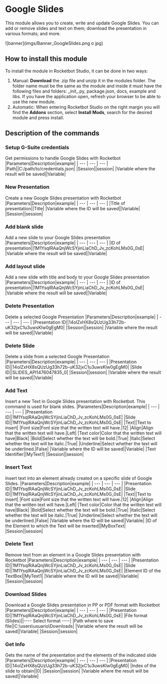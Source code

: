 



# Google Slides
  
This module allows you to create, write and update Google Slides. You can add or remove slides and text on them; download the presentation in various formats; and more.  

  
![banner](imgs/Banner_GoogleSlides.png o jpg)


## How to install this module
  
To install the module in Rocketbot Studio, it can be done in two ways:
1. Manual: __Download__ the .zip file and unzip it in the modules folder. The folder name must be the same as the module and inside it must have the following files and folders: \__init__.py, package.json, docs, example and libs. If you have the application open, refresh your browser to be able to use the new module.
2. Automatic: When entering Rocketbot Studio on the right margin you will find the **Addons** section, select **Install Mods**, search for the desired module and press install.  


## Description of the commands

### Setup G-Suite credentials
  
Get permissions to handle Google Slides with Rocketbot
|Parameters|Description|example|
| --- | --- | --- |
|Path||C:/path/to/credentials.json|
|Session||session|
|Variable where the result will be saved||Variable|

### New Presentation
  
Create a new Google Slides presentation with Rocketbot
|Parameters|Description|example|
| --- | --- | --- |
|Title of presentation||Title|
|Variable where the ID will be saved||Variable|
|Session||session|

### Add blank slide
  
Add a new slide to your Google Slides presentation
|Parameters|Description|example|
| --- | --- | --- |
|ID of presentation||1M1YsqIRAaQnjWcSYjinLiaChD_Jv_zcKohLMs0G_0sE|
|Variable where the result will be saved||Variable|

### Add layout slide
  
Add a new slide with title and body to your Google Slides presentation
|Parameters|Description|example|
| --- | --- | --- |
|ID of presentation||1M1YsqIRAaQnjWcSYjinLiaChD_Jv_zcKohLMs0G_0sE|
|Variable where the result will be saved||Variable|

### Delete Presentation
  
Delete a selected Google Presentation
|Parameters|Description|example|
| --- | --- | --- |
|Presentation ID||14olZxHX8sQUzUg33h72b-uK32jxC1u3uwsKlw0gEgM0|
|Session||session|
|Variable where the result will be saved||Variable|

### Delete Slide
  
Delete a slide from a selected Google Presentation
|Parameters|Description|example|
| --- | --- | --- |
|Presentation ID||14olZxHX8sQUzUg33h72b-uK32jxC1u3uwsKlw0gEgM0|
|Slide ID||SLIDES_API1476047835_0|
|Session||session|
|Variable where the result will be saved||Variable|

### Add Text
  
Insert a new Text in Google Slides presentation with Rocketbot. This command is used for blank slides.
|Parameters|Description|example|
| --- | --- | --- |
|Presentation ID||1M1YsqIRAaQnjWcSYjinLiaChD_Jv_zcKohLMs0G_0sE|
|Slide ID||1M1YsqIRAaQnjWcSYjinLiaChD_Jv_zcKohLMs0G_0sE|
|Text||Text to insert|
|Font size|Font size that the written text will have.|12|
|Align|Align that the written text will have.|Left|
|Text color|Color that the written text will have|Black|
|Bold|Select whether the text will be bold.|True|
|Italic|Select whether the text will be italic.|True|
|Underline|Select whether the text will be underlined.|False|
|Variable where the ID will be saved||Variable|
|Text Identifier||MyText1|
|Session||session|

### Insert Text
  
Insert text into an element already created on a specific slide of Google Slides.
|Parameters|Description|example|
| --- | --- | --- |
|Presentation ID||1M1YsqIRAaQnjWcSYjinLiaChD_Jv_zcKohLMs0G_0sE|
|Slide ID||1M1YsqIRAaQnjWcSYjinLiaChD_Jv_zcKohLMs0G_0sE|
|Text||Text to insert|
|Font size|Font size that the written text will have.|12|
|Align|Align that the written text will have.|Left|
|Text color|Color that the written text will have|Black|
|Bold|Select whether the text will be bold.|True|
|Italic|Select whether the text will be italic.|True|
|Underline|Select whether the text will be underlined.|False|
|Variable where the ID will be saved||Variable|
|ID of the Element to which the Text will be inserted||MyBoxText|
|Session||session|

### Delete Text
  
Remove text from an element in a Google Slides presentation with Rocketbot
|Parameters|Description|example|
| --- | --- | --- |
|Presentation ID||1M1YsqIRAaQnjWcSYjinLiaChD_Jv_zcKohLMs0G_0sE|
|Slide ID||1M1YsqIRAaQnjWcSYjinLiaChD_Jv_zcKohLMs0G_0sE|
|Element ID of the TextBox||MyText1|
|Variable where the ID will be saved||Variable|
|Session||session|

### Download Slides
  
Download a Google Slides presentation in PP or PDF format with Rocketbot
|Parameters|Description|example|
| --- | --- | --- |
|Presentation ID||1M1YsqIRAaQnjWcSYjinLiaChD_Jv_zcKohLMs0G_0sE|
|File format (Slides)||---- Select format ----|
|Path where to save file||C:\users\usuario\Downloads|
|Variable where the result will be saved||Variable|
|Session||session|

### Get Info
  
Gets the name of the presentation and the elements of the indicated slide
|Parameters|Description|example|
| --- | --- | --- |
|Presentation ID||14olZxHX8sQUzUg33h72b-uK32jxC1u3uwsKlw0gEgM0|
|Index of the slide to obtain||0|
|Session||session|
|Variable where the result will be saved||Variable|
